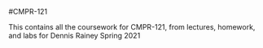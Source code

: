 #CMPR-121

This contains all the coursework for CMPR-121, from lectures, homework, and labs for Dennis Rainey Spring 2021
